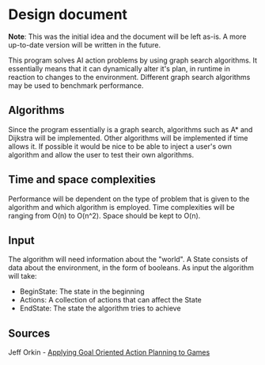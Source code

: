# Design document

**Note**: This was the initial idea and the document will be left as-is.
A more up-to-date version will be written in the future.

This program solves AI action problems by using graph search algorithms.
It essentially means that it can dynamically alter it's plan, in runtime
in reaction to changes to the environment.
Different graph search algorithms may be used to benchmark performance.

## Algorithms

Since the program essentially is a graph search, algorithms such as A\* and
Dijkstra will be implemented. Other algorithms will be implemented if time
allows it.
If possible it would be nice to be able to inject a user's own algorithm and
allow the user to test their own algorithms.

## Time and space complexities

Performance will be dependent on the type of problem that is given to the
algorithm and which algorithm is employed. Time complexities will
be ranging from O(n) to O(n^2). Space should be kept to O(n).

## Input

The algorithm will need information about the "world". A State consists of
data about the environment, in the form of booleans. As input the algorithm
will take:
- BeginState: The state in the beginning
- Actions: A collection of actions that can affect the State
- EndState: The state the algorithm tries to achieve

## Sources

Jeff Orkin - [Applying Goal Oriented Action Planning to Games](http://alumni.media.mit.edu/~jorkin/GOAP_draft_AIWisdom2_2003.pdf)

